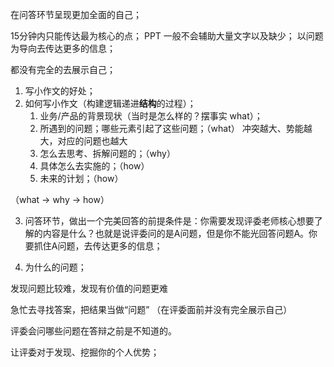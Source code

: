 在问答环节呈现更加全面的自己；


15分钟内只能传达最为核心的点；
PPT 一般不会辅助大量文字以及缺少；
以问题为导向去传达更多的信息；

都没有完全的去展示自己；

1. 写小作文的好处；
2. 如何写小作文（构建逻辑递进**结构**的过程）；
   1. 业务/产品的背景现状（当时是怎么样的？摆事实 what）；
   2. 所遇到的问题；哪些元素引起了这些问题；（what）  冲突越大、势能越大，对应的问题也越大
   3. 怎么去思考、拆解问题的；（why）
   4. 具体怎么去实施的；（how）
   5. 未来的计划；（how）

（what -> why -> how）

3. 问答环节，做出一个完美回答的前提条件是：你需要发现评委老师核心想要了解的内容是什么？也就是说评委问的是A问题，但是你不能光回答问题A。你要抓住A问题，去传达更多的信息；

  1. 为什么的问题；

发现问题比较难，发现有价值的问题更难

急忙去寻找答案，把结果当做“问题” （在评委面前并没有完全展示自己）

评委会问哪些问题在答辩之前是不知道的。

让评委对于发现、挖掘你的个人优势；